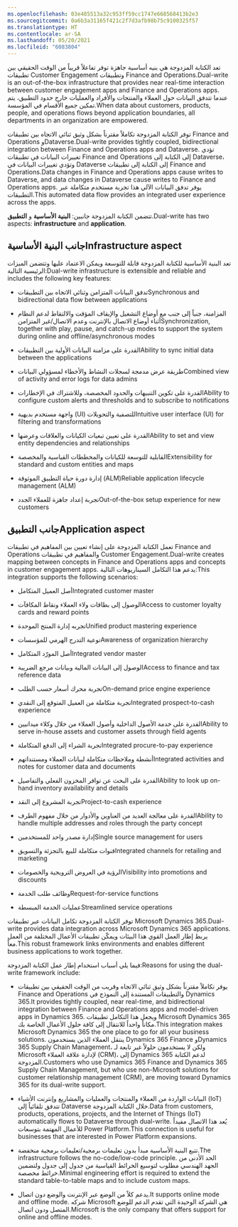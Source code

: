 ```yaml
---
ms.openlocfilehash: 03e485513a32c953ff59cc1747e668568413b2e3
ms.sourcegitcommit: 0a6b3a31165f421c2f7d3afb98b75c9100325f57
ms.translationtype: HT
ms.contentlocale: ar-SA
ms.lasthandoff: 05/20/2021
ms.locfileid: "6083804"
---
```

<span data-ttu-id="633e2-101">تعد الكتابة المزدوجة هي بنيه أساسية جاهزة توفر تفاعلاً قريباً من الوقت الحقيقي بين تطبيقات Customer Engagement وتطبيقات Finance and Operations.</span><span class="sxs-lookup"><span data-stu-id="633e2-101">Dual-write is an out-of-the-box infrastructure that provides near real-time interaction between customer engagement apps and Finance and Operations apps.</span></span> <span data-ttu-id="633e2-102">عندما تتدفق البيانات حول العملاء والمنتجات والأفراد والعمليات خارج حدود التطبيق، يتم تمكين جميع الأقسام في المؤسسة.</span><span class="sxs-lookup"><span data-stu-id="633e2-102">When data about customers, products, people, and operations flows beyond application boundaries, all departments in an organization are empowered.</span></span>

<span data-ttu-id="633e2-103">توفر الكتابة المزدوجة تكاملاً مقترناً بشكل وثيق ثنائي الاتجاه بين تطبيقات Finance and Operations وDataverse.</span><span class="sxs-lookup"><span data-stu-id="633e2-103">Dual-write provides tightly coupled, bidirectional integration between Finance and Operations apps and Dataverse.</span></span> <span data-ttu-id="633e2-104">تؤدي تغييرات البيانات في تطبيقات Finance and Operations إلى الكتابة إلى Dataverse، وتؤدي تغييرات البيانات في Dataverse إلى الكتابة إلى تطبيقات Finance and Operations.</span><span class="sxs-lookup"><span data-stu-id="633e2-104">Data changes in Finance and Operations apps cause writes to Dataverse, and data changes in Dataverse cause writes to Finance and Operations apps.</span></span> <span data-ttu-id="633e2-105">يوفر تدفق البيانات الآلي هذا تجربة مستخدم متكاملة عبر التطبيقات.</span><span class="sxs-lookup"><span data-stu-id="633e2-105">This automated data flow provides an integrated user experience across the apps.</span></span>

<span data-ttu-id="633e2-106">تتضمن الكتابة المزدوجة جانبين: **البنية الأساسية** و **التطبيق**.</span><span class="sxs-lookup"><span data-stu-id="633e2-106">Dual-write has two aspects: **infrastructure** and **application**.</span></span>

## <a name="infrastructure-aspect"></a><span data-ttu-id="633e2-107">جانب البنية الأساسية</span><span class="sxs-lookup"><span data-stu-id="633e2-107">Infrastructure aspect</span></span>

<span data-ttu-id="633e2-108">تعد البنية الأساسية للكتابة المزدوجة قابلة للتوسعة ويمكن الاعتماد عليها وتتضمن الميزات الرئيسية التالية:</span><span class="sxs-lookup"><span data-stu-id="633e2-108">Dual-write infrastructure is extensible and reliable and includes the following key features:</span></span>

-   <span data-ttu-id="633e2-109">تدفق البيانات المتزامن وثنائي الاتجاه بين التطبيقات</span><span class="sxs-lookup"><span data-stu-id="633e2-109">Synchronous and bidirectional data flow between applications</span></span>

-   <span data-ttu-id="633e2-110">المزامنة، جنباً إلى جنب مع أوضاع التشغيل والإيقاف المؤقت والالتقاط لدعم النظام أثناء أوضاع الاتصال بالإنترنت وعدم الاتصال/غير المتزامن</span><span class="sxs-lookup"><span data-stu-id="633e2-110">Synchronization, together with play, pause, and catch-up modes to support the system during online and offline/asynchronous modes</span></span>

-   <span data-ttu-id="633e2-111">القدرة على مزامنة البيانات الأولية بين التطبيقات</span><span class="sxs-lookup"><span data-stu-id="633e2-111">Ability to sync initial data between the applications</span></span>

-   <span data-ttu-id="633e2-112">طريقة عرض مدمجة لسجلات النشاط والأخطاء لمسؤولي البيانات</span><span class="sxs-lookup"><span data-stu-id="633e2-112">Combined view of activity and error logs for data admins</span></span>

-   <span data-ttu-id="633e2-113">القدرة على تكوين التنبيهات والحدود المخصصة، وللاشتراك في الإخطارات</span><span class="sxs-lookup"><span data-stu-id="633e2-113">Ability to configure custom alerts and thresholds and to subscribe to notifications</span></span>

-   <span data-ttu-id="633e2-114">واجهة مستخدم بديهية (UI) للتصفية والتحويلات</span><span class="sxs-lookup"><span data-stu-id="633e2-114">Intuitive user interface (UI) for filtering and transformations</span></span>

-   <span data-ttu-id="633e2-115">القدرة على تعيين تبعيات الكيانات والعلاقات وعرضها</span><span class="sxs-lookup"><span data-stu-id="633e2-115">Ability to set and view entity dependencies and relationships</span></span>

-   <span data-ttu-id="633e2-116">القابلية للتوسعة للكيانات والمخططات القياسية والمخصصة</span><span class="sxs-lookup"><span data-stu-id="633e2-116">Extensibility for standard and custom entities and maps</span></span>

-   <span data-ttu-id="633e2-117">إدارة دورة حياة التطبيق الموثوقة (ALM)</span><span class="sxs-lookup"><span data-stu-id="633e2-117">Reliable application lifecycle management (ALM)</span></span>

-   <span data-ttu-id="633e2-118">تجربة إعداد جاهزة للعملاء الجدد</span><span class="sxs-lookup"><span data-stu-id="633e2-118">Out-of-the-box setup experience for new customers</span></span>

## <a name="application-aspect"></a><span data-ttu-id="633e2-119">جانب التطبيق</span><span class="sxs-lookup"><span data-stu-id="633e2-119">Application aspect</span></span>

<span data-ttu-id="633e2-120">تعمل الكتابة المزدوجة على إنشاء تعيين بين المفاهيم في تطبيقات Finance and Operations والمفاهيم في تطبيقات Customer Engagement.</span><span class="sxs-lookup"><span data-stu-id="633e2-120">Dual-write creates mapping between concepts in Finance and Operations apps and concepts in customer engagement apps.</span></span> <span data-ttu-id="633e2-121">يدعم هذا التكامل السيناريوهات التالية:</span><span class="sxs-lookup"><span data-stu-id="633e2-121">This integration supports the following scenarios:</span></span>

-   <span data-ttu-id="633e2-122">أصل العميل المتكامل</span><span class="sxs-lookup"><span data-stu-id="633e2-122">Integrated customer master</span></span>

-   <span data-ttu-id="633e2-123">الوصول إلى بطاقات ولاء العملاء ونقاط المكافآت</span><span class="sxs-lookup"><span data-stu-id="633e2-123">Access to customer loyalty cards and reward points</span></span>

-   <span data-ttu-id="633e2-124">تجربه إدارة المنتج الموحدة</span><span class="sxs-lookup"><span data-stu-id="633e2-124">Unified product mastering experience</span></span>

-   <span data-ttu-id="633e2-125">توعية التدرج الهرمي للمؤسسات</span><span class="sxs-lookup"><span data-stu-id="633e2-125">Awareness of organization hierarchy</span></span>

-   <span data-ttu-id="633e2-126">أصل المورّد المتكامل</span><span class="sxs-lookup"><span data-stu-id="633e2-126">Integrated vendor master</span></span>

-   <span data-ttu-id="633e2-127">الوصول إلى البيانات المالية وبيانات مرجع الضريبة</span><span class="sxs-lookup"><span data-stu-id="633e2-127">Access to finance and tax reference data</span></span>

-   <span data-ttu-id="633e2-128">تجربة محرك أسعار حسب الطلب</span><span class="sxs-lookup"><span data-stu-id="633e2-128">On-demand price engine experience</span></span>

-   <span data-ttu-id="633e2-129">تجربة متكاملة من العميل المتوقع إلى النقدي</span><span class="sxs-lookup"><span data-stu-id="633e2-129">Integrated prospect-to-cash experience</span></span>

-   <span data-ttu-id="633e2-130">القدرة على خدمة الأصول الداخلية وأصول العملاء من خلال وكلاء ميدانيين</span><span class="sxs-lookup"><span data-stu-id="633e2-130">Ability to serve in-house assets and customer assets through field agents</span></span>

-   <span data-ttu-id="633e2-131">تجربة الشراء إلى الدفع المتكاملة</span><span class="sxs-lookup"><span data-stu-id="633e2-131">Integrated procure-to-pay experience</span></span>

-   <span data-ttu-id="633e2-132">أنشطة وملاحظات متكاملة لبيانات العملاء ومستنداتهم</span><span class="sxs-lookup"><span data-stu-id="633e2-132">Integrated activities and notes for customer data and documents</span></span>

-   <span data-ttu-id="633e2-133">القدرة على البحث عن توافر المخزون الفعلي والتفاصيل</span><span class="sxs-lookup"><span data-stu-id="633e2-133">Ability to look up on-hand inventory availability and details</span></span>

-   <span data-ttu-id="633e2-134">تجربة المشروع إلى النقد</span><span class="sxs-lookup"><span data-stu-id="633e2-134">Project-to-cash experience</span></span>

-   <span data-ttu-id="633e2-135">القدرة على معالجة العديد من العناوين والأدوار من خلال مفهوم الطرف</span><span class="sxs-lookup"><span data-stu-id="633e2-135">Ability to handle multiple addresses and roles through the party concept</span></span>

-   <span data-ttu-id="633e2-136">إدارة مصدر واحد للمستخدمين</span><span class="sxs-lookup"><span data-stu-id="633e2-136">Single source management for users</span></span>

-   <span data-ttu-id="633e2-137">قنوات متكاملة للبيع بالتجزئة والتسويق</span><span class="sxs-lookup"><span data-stu-id="633e2-137">Integrated channels for retailing and marketing</span></span>

-   <span data-ttu-id="633e2-138">الرؤية في العروض الترويجية والخصومات</span><span class="sxs-lookup"><span data-stu-id="633e2-138">Visibility into promotions and discounts</span></span>

-   <span data-ttu-id="633e2-139">وظائف طلب الخدمة</span><span class="sxs-lookup"><span data-stu-id="633e2-139">Request-for-service functions</span></span>

-   <span data-ttu-id="633e2-140">عمليات الخدمة المبسطة</span><span class="sxs-lookup"><span data-stu-id="633e2-140">Streamlined service operations</span></span>

<span data-ttu-id="633e2-141">توفر الكتابة المزدوجة تكامل البيانات عبر تطبيقات Microsoft Dynamics 365.</span><span class="sxs-lookup"><span data-stu-id="633e2-141">Dual-write provides data integration across Microsoft Dynamics 365 applications.</span></span> <span data-ttu-id="633e2-142">يربط إطار العمل القوي هذا البيئات ويمكّن تطبيقات الأعمال المختلفة من العمل معاً.</span><span class="sxs-lookup"><span data-stu-id="633e2-142">This robust framework links environments and enables different business applications to work together.</span></span>

<span data-ttu-id="633e2-143">فيما يلي أسباب استخدام إطار عمل الكتابة المزدوجة:</span><span class="sxs-lookup"><span data-stu-id="633e2-143">Reasons for using the dual-write framework include:</span></span>

-   <span data-ttu-id="633e2-144">يوفر تكاملاً مقترناً بشكل وثيق ثنائي الاتجاه وقريب من الوقت الحقيقي بين تطبيقات Finance and Operations والتطبيقات المستندة إلى النموذج في Dynamics 365.</span><span class="sxs-lookup"><span data-stu-id="633e2-144">It provides tightly coupled, near real-time, and bidirectional integration between Finance and Operations apps and model-driven apps in Dynamics 365.</span></span> <span data-ttu-id="633e2-145">ويجعل هذا التكامل تطبيقات Microsoft Dynamics 365 مكاناً واحداً للانتقال إلى كافة حلول الأعمال الخاصة بك.</span><span class="sxs-lookup"><span data-stu-id="633e2-145">This integration makes Microsoft Dynamics 365 the one place to go for all your business solutions.</span></span> <span data-ttu-id="633e2-146">ينتقل العملاء الذين يستخدمون Dynamics 365 Finance وDynamics 365 Supply Chain Management، ولكن لا يستخدمون حلولاً غير تابعة لـ Microsoft لإدارة علاقة العملاء (CRM)، إلى Dynamics 365 لدعم الكتابة المزدوجة.</span><span class="sxs-lookup"><span data-stu-id="633e2-146">Customers who use Dynamics 365 Finance and Dynamics 365 Supply Chain Management, but who use non-Microsoft solutions for customer relationship management (CRM), are moving toward Dynamics 365 for its dual-write support.</span></span>

-   <span data-ttu-id="633e2-147">البيانات الواردة من العملاء والمنتجات والعمليات والمشاريع وإنترنت الأشياء (IoT) تتدفق تلقائياً إلى Dataverse خلال الكتابة المزدوجة.</span><span class="sxs-lookup"><span data-stu-id="633e2-147">Data from customers, products, operations, projects, and the Internet of Things (IoT) automatically flows to Dataverse through dual-write.</span></span> <span data-ttu-id="633e2-148">يُعد هذا الاتصال مفيداً للأعمال المهتمة بتوسعات Power Platform.</span><span class="sxs-lookup"><span data-stu-id="633e2-148">This connection is useful for businesses that are interested in Power Platform expansions.</span></span>

-   <span data-ttu-id="633e2-149">تتبع البنية الأساسية مبدأ بدون تعليمات برمجية/تعليمات برمجية منخفضة.</span><span class="sxs-lookup"><span data-stu-id="633e2-149">The infrastructure follows the no-code/low-code principle.</span></span> <span data-ttu-id="633e2-150">الحد الأدنى من الجهد الهندسي مطلوب لتوسيع الخرائط القياسية من جدول إلى جدول ولتضمين خرائط مخصصة.</span><span class="sxs-lookup"><span data-stu-id="633e2-150">Minimal engineering effort is required to extend the standard table-to-table maps and to include custom maps.</span></span>

-   <span data-ttu-id="633e2-151">يدعم كلاً من الوضع عبر الإنترنت والوضع دون اتصال.</span><span class="sxs-lookup"><span data-stu-id="633e2-151">It supports online mode and offline mode.</span></span> <span data-ttu-id="633e2-152">شركه Microsoft هي الشركة الوحيدة التي تقدم الدعم للوضع المتصل ودون اتصال.</span><span class="sxs-lookup"><span data-stu-id="633e2-152">Microsoft is the only company that offers support for online and offline modes.</span></span>
